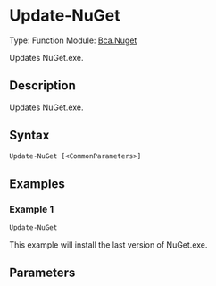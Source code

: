 # Update-NuGet
Type: Function
Module: [Bca.Nuget](../ReadMe.md)

Updates NuGet.exe.
## Description
Updates NuGet.exe.
## Syntax
```ps
Update-NuGet [<CommonParameters>]
```
## Examples
### Example 1
```ps
Update-NuGet
```
This example will install the last version of NuGet.exe.
## Parameters
